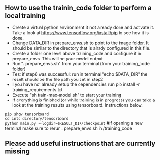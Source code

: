 ## How to use the trainin_code folder to perform a local training

* Create a virtual python environment it not already done and activate it. Take a look at https://www.tensorflow.org/install/pip to see how it is done.
* Change DATA_DIR in prepare_envs.sh to point to the image folder. It should be similar to the directory that is alrady configured in this file.
* Create a folder one level above training_code and configure it in prepare_envs. This will be your model output
* Run ". prepare_envs.sh" from your terminal (from your training_code folder)
* Test if step6 was successful: run in terminal "echo $DATA_DIR" the result should be the file path you set in step2
* I you have not already setup the dependencies run pip install -r training_requirements.txt
* Execute "sh train-max-model.sh" to start your training
* If everything is finished (or while training is in progress) you can take a look at the training results using tensorboard. Instructions below.

`pip show tensorboard`<br/>
`cd into directory/tensorboard`<br/>
`python main.py --logdir=$RESULT_DIR/checkpoint` #if opening a new terminal make sure to rerun . prepare_envs.sh in /training_code

## Please add useful instructions that are currently missing
